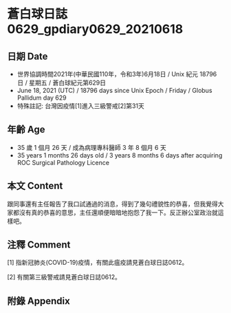 [_metadata_:encoding]: - "utf-8"
[_metadata_:language]: - "zh-Hant-TW"
[_metadata_:fileformat]: - "markdown"
[_metadata_:MIME_type]: - "text/plain"
[_metadata_:markdown_version]: - "commonmark version 0.29"
[_metadata_:markdown_spec]: - "https://spec.commonmark.org/0.29/"

# 蒼白球日誌0629_gpdiary0629_20210618 #

## 日期 Date ##

* 世界協調時間2021年(中華民國110年，令和3年)6月18日 / Unix 紀元 18796 日 / 星期五 / 蒼白球紀元第629日
* June 18, 2021 (UTC) / 18796 days since Unix Epoch / Friday / Globus Pallidum day 629
* 特殊註記: 台灣因疫情[1]進入三級警戒[2]第31天

## 年齡 Age ##

* 35 歲 1 個月 26 天 / 成為病理專科醫師 3 年 8 個月 6 天
* 35 years 1 months 26 days old / 3 years 8 months 6 days after acquiring ROC Surgical Pathology Licence

## 本文 Content ##

跟同事還有主任報告了我口試通過的消息，得到了幾句禮貌性的恭喜，但我覺得大家都沒有真的恭喜的意思，主任還順便暗暗地抱怨了我一下。反正辦公室政治就這樣吧。

## 注釋 Comment ##

[1] 指新冠肺炎(COVID-19)疫情，有關此瘟疫請見蒼白球日誌0612。

[2] 有關第三級警戒請見蒼白球日誌0612。

## 附錄 Appendix ##

